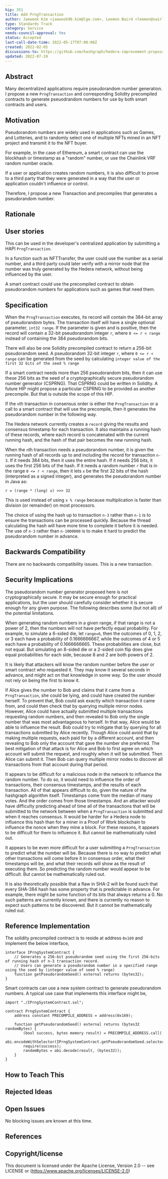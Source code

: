 ```yaml
---
hip: 351
title: Add PrngTransaction
author: Jaewook Kim <jaewook90.kim@lge.com>, Leemon Baird <leemon@swirlds.com>
type: Standards Track
category: Service
needs-council-approval: Yes
status: Accepted
last-call-date-time: 2022-05-17T07:00:00Z
created: 2022-02-05
discussions-to: https://github.com/hashgraph/hedera-improvement-proposal/discussions/350
updated: 2022-07-19
---
```


## Abstract

Many decentralized applications require pseudorandom number generation.
I propose a new `PrngTransaction` and corresponding Solidity precompiled contracts to generate pseuodrandom numbers for use by both smart contracts and users.

## Motivation

Pseudorandom numbers are widely used in applications such as Games, and Lotteries, and to randomly select one of multiple NFTs mined in an NFT project and transmit it to the NFT buyer.

For example, in the case of Ethereum, a smart contract can use the blockhash or timestamp as a "random" number, or use the Chainlink VRF random number oracle.

If a user or application creates random numbers, it is also difficult to prove to a third party that they were generated in a way that the user or application couldn't influence or control.

Therefore, I propose a new Transaction and precompiles that generates a pseudorandom number.

## Rationale

## User stories

This can be used in the developer's centralized application by submitting a HAPI `PrngTransaction`.

In a function such as NFTTransfer, the user could use the number as a serial number, and a third party could later verify with a mirror node that the number was truly generated by the Hedera network, without being influenced by the user.

A smart contract could use the precompiled contract to obtain pseudorandom numbers for applications such as games that need them.

## Specification

When the `PrngTransaction` executes, its record will contain the 384-bit array of pseudorandom bytes.  The transaction itself will have a single optional parameter, `int32 range`. If the parameter is given and is positive, then the record will contain a 32-bit pseudorandom integer `r`, where `0 <= r < range` instead of containing the 384 pseudorandom bits.

There will also be one Solidity precompiled contract to return a 256-bit pseudorandom seed. A pseudorandom 32-bit integer `r`, where `0 <= r < range` can be generated from the seed by calculating `integer value of the first 32 bits of the seed % range`

If a smart contract needs more than 256 pseudorandom bits, then it can use these 256 bits as the seed of a cryptographically secure pseudorandom number generator (CSPRNG). That CSPRNG could be written in Solidity. A future HIP might propose a particular CSPRNG to be provided as another precompile. But that is outside the scope of this HIP.

If the `n`th transaction in consensus order is either the `PrngTransaction` or a call to a smart contract that will use the precompile, then it generates the pseudorandom number in the following way.

The Hedera network currently creates a `record` giving the results and consensus timestamp for each transaction. It also maintains a running hash of these records, where each record is concatenated with the current running hash, and the hash of that pair becomes the new running hash.

When the `n`th transaction needs a pseudorandom number, it is given the running hash of all records up to and including the record for transaction `n-3`.  If it needs 384 bits, then it uses the entire hash. If it needs 256 bits, it uses the first 256 bits of the hash. If it needs a random number `r` that is in the range `0 <= r < range`, then it lets `x` be the first 32 bits of the hash (interpreted as a signed integer), and generates the pseudorandom number in Java as:

`r = (range * (long) x) >>> 32`

This is used instead of using `x % range` because multiplication is faster than division (or remainder) on most processors.

The choice of using  the hash up to transaction `n-3` rather than `n-1` is to ensure the transactions can be processed quickly. Because the thread calculating the hash will have more time to complete it before it is needed.  The use of `n-3` rather than `n-1000000` is to make it hard to predict the pseudorandom number in advance.

## Backwards Compatibility

There are no backwards compatibility issues. This is a new transaction.

## Security Implications

The pseudorandom number generator proposed here is not cryptographically secure. It may be secure enough for practical applications, but the user should carefully consider whether it is secure enough for any given purpose. The following describes some (but not all) of the potential limitations.

When generating random numbers in a given range, if that range is not a power of 2, then the numbers will not have perfectly equal probability. For example, to simulate a 6-sided die, let `range=6`, then the outcomes of 0, 1, 2, or 3 each have a probability of 0.1666666667, while the outcomes of 4 or 5 each have a probability of 0.1666666665. These probabilities are close, but not equal.  But simulating an 8-sided die or a 2-sided coin flip does give equal probabilities for each side, because 8 and 2 are both powers of 2.

It is likely that attackers will know the random number before the user or smart contract who requested it. They may know it several seconds in advance, and might act on that knowledge in some way. So the user should not rely on being the first to know it.

If Alice gives the number to Bob and claims that it came from a `PrngTransaction`, she could be lying, and could have created the number herself. To prevent that, Bob could ask exactly which transaction it came from, and could then check that by querying multiple mirror nodes. However, Alice could have actually submitted multiple transactions requesting random numbers, and then revealed to Bob only the single number that was most advantageous to herself. In that way, Alice would be able to influence the result. Bob could try to mitigate that by querying for all transactions submitted by Alice recently. Though Alice could avoid that by making multiple requests, each paid for by a different account, and then revealing to Bob only the account that gave the number she preferred. The best mitigation of that attack is for Alice and Bob to first agree on which account will submit the request, and roughly when it will be submitted. Then Alice can submit it. Then Bob can query multiple mirror nodes to discover all transactions from that account during that period.

It appears to be difficult for a malicious node in the network to influence the random number. To do so, it would need to influence the order of transactions, their consensus timestamps, and the results of each transaction. All of that appears difficult to do, given the nature of the hashgraph algorithm itself. Timestamps come from the median of many votes. And the order comes from those timestamps. And an attacker would have difficulty predicting ahead of time all of the transactions that will be submitted to the network between when a `PrngTransaction` is submitted and when it reaches consensus.  It would be harder for a Hedera node to influence this hash than for a miner in a Proof of Work blockchain to influence the nonce when they mine a block.  For these reasons, it appears to be difficult for them to influence it. But cannot be mathematically ruled out.

It appears to be even more difficult for a user submitting a `PrngTransaction` to predict what the number will be. Because there is no way to predict what other transactions will come before it in consensus order, what their timestamps will be, and what their records will show as the result of executing them. So predicting the random number would appear to be difficult. But cannot be mathematically ruled out.

It is also theoretically possible that a flaw in SHA-2 will be found such that every SHA-384 hash has some property that is predictable in advance. For example, there might be some function of its bits that always returns a 0.  No such patterns are currently known, and there is currently no reason to expect such patterns to be discovered. But it cannot be mathematically ruled out.

## Reference Implementation

The solidity precompiled contract is to reside at address `0x169` and implement the below interface,

```
interface IPrngSystemContract {
    // Generates a 256-bit pseudorandom seed using the first 256-bits of running hash of n-3 transaction record.
    // Users can generate a pseudorandom number in a specified range using the seed by (integer value of seed % range)
    function getPseudorandomSeed() external returns (bytes32);
}
```

Smart contracts can use a new system contract to generate pseudorandom numbers. A typical use case that implements
this interface might be,

```
import "./IPrngSystemContract.sol";

contract PrngSystemContract {
    address constant PRECOMPILE_ADDRESS = address(0x169);

    function getPseudorandomSeed() external returns (bytes32 randomBytes) {
        (bool success, bytes memory result) = PRECOMPILE_ADDRESS.call(
            abi.encodeWithSelector(IPrngSystemContract.getPseudorandomSeed.selector));
        require(success);
        randomBytes = abi.decode(result, (bytes32));
    }
}
```

## How to Teach This

## Rejected Ideas

## Open Issues

No blocking issues are known at this time.

## References

## Copyright/license

This document is licensed under the Apache License, Version 2.0 -- see LICENSE or (https://www.apache.org/licenses/LICENSE-2.0)

